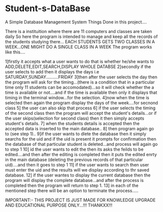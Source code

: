 # Student-s-DataBase
A Simple Database Management System
Things Done in this project....


There is a instituition where there are 11 computers and classes are taken daily
So here the program is intended to manage and keep all the records of the students studying there...
EACH STUDENTS GETS TWO CLASSES IN A WEEK...ONE MIGHT DO A SINGLE CLASS IN A WEEK
The program works like this....

1]firstly it accepts what a user wants to do that is whether he/she wants to ADD,DELETE,EDIT,SEARCH,DISPLAY WHOLE DATABSE
2]secondly if the user selects to add then it displays the days i.e SATURDAY,SUNDAY..........FRIDAY
3]then after the user selects the day then the program will ask for the timing...(there is a condition that in a particular
time only 11 students can be accomodated)...so it will check whether the a time is available or not....and if the time is available then only it displays that timing in the terminal window...for the selection.
4]now when the time is selected then again the program display the days of the week....for secnond class
5] the user can also skip that process
6] if the user selects the timing of the second class then the program will accept the student's details...or if the user skips(selection for second class) then it then simply accepts student's details.
7] when the students details is accepted then the accepted data is inserted to the main database..
8] then program again go to (see step 1)..
9]if the user wants to dlete the database then it simply searchs for the uid and if the uid is present it prompts for confirmation then the database of that particular student is deleted...and process will again go to step 1
10] id the user wants to edit the then its asks the feilds to be edited....and then after the editing is completed then it puts the edited enrty in the main database (deleting the previous records of that particular uid)....and then it goes to step 1
11] if the user wants to search then user must enter the uid and the results will we display according to thr saved database.
12]  if the user wantes to display the current database then the program will display the complete database...and after the process is completed then the program will return to step 1.
13] in each of the mentioned step there will be an option to terminate the process.....





IMPORTANT:-  THIS PROJECT IS JUST MADE FOR KNOWLEDGE UPGRADE AND EDUCATIONAL PURPOSE ONLY...!!!
THANKXX!!!
